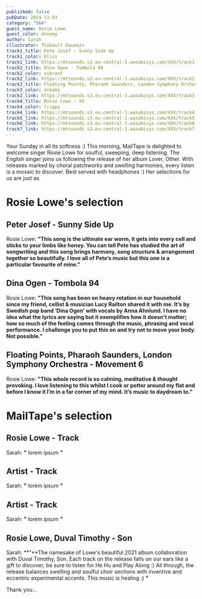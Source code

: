 ```yaml
---
published: false
pubDate: 2024-11-03
category: "564"
guest_name: Rosie Lowe
guest_color: dreamy
author: Sarah
illustrator: Thibault Daumain
track1_title: Pete Josef - Sunny Side Up
track1_color: bliss
track1_link: https://mtsounds.s3.eu-central-1.wasabisys.com/XXX/track1.mp3
track2_title: Dina Ogen - Tombola 94
track2_color: vibrant
track2_link: https://mtsounds.s3.eu-central-1.wasabisys.com/XXX/track2.mp3
track3_title: Floating Points, Pharaoh Saunders, London Symphony Orchestra - Movement 6
track3_color: dreamy
track3_link: https://mtsounds.s3.eu-central-1.wasabisys.com/XXX/track3.mp3
track4_title: Rosie Lowe - XX
track4_color: trippy
track4_link: https://mtsounds.s3.eu-central-1.wasabisys.com/XXX/track4.mp3
track5_link: https://mtsounds.s3.eu-central-1.wasabisys.com/XXX/track5.mp3
track6_link: https://mtsounds.s3.eu-central-1.wasabisys.com/XXX/track6.mp3
track7_link: https://mtsounds.s3.eu-central-1.wasabisys.com/XXX/track7.mp3
---
```

Your Sunday in all its softness :) This morning, MailTape is delighted to welcome singer Rosie Lowe for soulful, sweeping, deep listening. The English singer joins us following the release of her album Lover, Other. With releases marked by choral patchworks and swelling harmonies, every listen is a mosaic to discover. Best served with headphones :) Her selections for us are just as 

# Rosie Lowe's selection

## Peter Josef - Sunny Side Up

Rosie Lowe: **"**This song is the ultimate ear worm, it gets into every cell and sticks to your limbs like honey. You can tell Pete has studied the art of songwriting and this song brings harmony, song structure & arrangement together so beautifully. I love all of Pete’s music but this one is a particular favourite of mine.**"** 

## Dina Ogen - Tombola 94

Rosie Lowe: **"**This song has been on heavy rotation in our household since my friend, cellist & musician Lucy Railton shared it with me. It’s by Swedish pop band ‘Dina Ogen’ with vocals by Anna Ahnlund. I have no idea what the lyrics are saying but it exemplifies how it doesn’t matter; how so much of the feeling comes through the music, phrasing and vocal performance. I challenge you to put this on and try not to move your body. Not possible.**"** 

## Floating Points, Pharaoh Saunders, London Symphony Orchestra - Movement 6

Rosie Lowe: **"**This whole record is so calming, meditative & thought provoking. I love listening to this whilst I cook or potter around my flat and before I know it I’m in a far corner of my mind. It’s music to daydream to.**"** 

# MailTape's selection

## Rosie Lowe - Track

Sarah: **"** lorem ipsum **"** 

## Artist - Track

Sarah: **"** lorem ipsum **"** 

## Artist - Track

Sarah: **"** lorem ipsum **"** 

## Rosie Lowe, Duval Timothy - Son

Sarah: **"**The namesake of Lowe's beautiful 2021 album collaboration with Duval Timothy, Son. Each track on the release falls on our ears like a gift to discover, be sure to listen for He Hu and Play Along :) All through, the release balances swelling and soulful choir sections with inventive and eccentric experimental accents. This music is healing :) **"** 

 Thank you...
